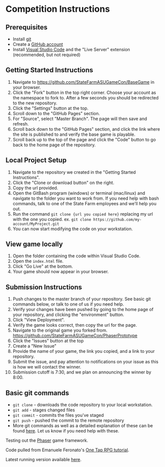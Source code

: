 # Competition Instructions
## Prerequisites
* Install [git](https://git-scm.com/book/en/v2/Getting-Started-Installing-Git)
* Create a [GitHub account](http://github.com)
* Install [Visual Studio Code](https://code.visualstudio.com/) and the "Live Server" extension (recommended, but not required)

## Getting Started Instructions
1. Navigate to https://github.com/StateFarmASUGameCon/BaseGame in your browser.
1. Click the "Fork" button in the top right corner. Choose your account as the namespace to fork to. After a few seconds you should be redirected to the new repository.
1. Click the "Settings" button at the top.
1. Scroll down to the "GitHub Pages" section.
1. For "Source", select "Master Branch". The page will then save and refresh.
1. Scroll back down to the "GitHub Pages" section, and click the link where the site is published to and verify the base game is playable.
1. Scroll back up to the top of the page and click the "Code" button to go back to the home page of the repository.

## Local Project Setup
1. Navigate to the repository we created in the "Getting Started Instructions".
1. Click the "Clone or download button" on the right.
1. Copy the url provided.
1. Open the GitBash program (windows) or terminal (mac/linux) and navigate to the folder you want to work from. If you need help with bash commands, talk to one of the State Farm employees and we'll help you out.
1. Run the command `git clone {url you copied here}` replacing my url with the one you copied. ex. `git clone https://github.com/my-account/MyProject.git`
1. You can now start modifying the code on your workstation.

## View game locally
1. Open the folder containing the code within Visual Studio Code.
1. Open the `index.html` file.
1. Click "Go Live" at the bottom.
1. Your game should now appear in your browser.

## Submission Instructions
1. Push changes to the master branch of your repository. See basic git commands below, or talk to one of us if you need help.
1. Verify your changes have been pushed by going to the home page of your repository, and clicking the "environment" button.
1. Click "View Deployment".
1. Verify the game looks correct, then copy the url for the page.
1. Navigate to the original game you forked from. https://github.com/StateFarmASUGameCon/PhaserPrototype
1. Click the "Issues" button at the top
1. Create a "New Issue"
1. Provide the name of your game, the link you copied, and a link to your repository.
1. Submit the issue, and pay attention to notifications on your issue as this is how we will contact the winner.
1. Submission cutoff is 7:30, and we plan on announcing the winner by 8:00.

## Basic git commands
* `git clone` - downloads the code repository to your local workstation.
* `git add` - stages changed files
* `git commit` - commits the files you've staged
* `git push` - pushed the commit to the remote repository
* More git commands as well as a detailed explanation of these can be found [here](https://confluence.atlassian.com/bitbucketserver/basic-git-commands-776639767.html). Let us know if you need help with these.

Testing out the [Phaser](https://github.com/photonstorm/phaser) game framework.

Code pulled from Emanuele Feronato's [One Tap RPG tutorial](https://www.emanueleferonato.com/2019/02/18/html5-prototype-of-one-tap-rpg-game-built-with-phaser-3-and-matter-js/).

Latest running version available [here](https://statefarmasugamecon.github.io/PhaserPrototype/).

